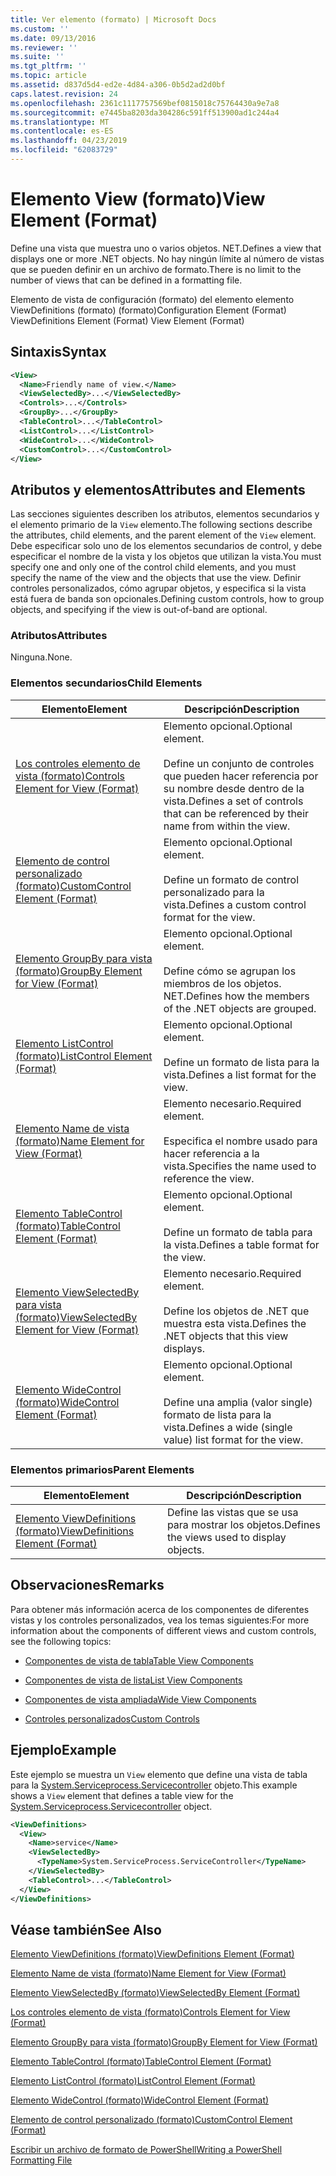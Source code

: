 ```yaml
---
title: Ver elemento (formato) | Microsoft Docs
ms.custom: ''
ms.date: 09/13/2016
ms.reviewer: ''
ms.suite: ''
ms.tgt_pltfrm: ''
ms.topic: article
ms.assetid: d837d5d4-ed2e-4d84-a306-0b5d2ad2d0bf
caps.latest.revision: 24
ms.openlocfilehash: 2361c1117757569bef0815018c75764430a9e7a8
ms.sourcegitcommit: e7445ba8203da304286c591ff513900ad1c244a4
ms.translationtype: MT
ms.contentlocale: es-ES
ms.lasthandoff: 04/23/2019
ms.locfileid: "62083729"
---
```

# <a name="view-element-format"></a><span data-ttu-id="4680e-102">Elemento View (formato)</span><span class="sxs-lookup"><span data-stu-id="4680e-102">View Element (Format)</span></span>

<span data-ttu-id="4680e-103">Define una vista que muestra uno o varios objetos. NET.</span><span class="sxs-lookup"><span data-stu-id="4680e-103">Defines a view that displays one or more .NET objects.</span></span> <span data-ttu-id="4680e-104">No hay ningún límite al número de vistas que se pueden definir en un archivo de formato.</span><span class="sxs-lookup"><span data-stu-id="4680e-104">There is no limit to the number of views that can be defined in a formatting file.</span></span>

<span data-ttu-id="4680e-105">Elemento de vista de configuración (formato) del elemento elemento ViewDefinitions (formato) (formato)</span><span class="sxs-lookup"><span data-stu-id="4680e-105">Configuration Element (Format) ViewDefinitions Element (Format) View Element (Format)</span></span>

## <a name="syntax"></a><span data-ttu-id="4680e-106">Sintaxis</span><span class="sxs-lookup"><span data-stu-id="4680e-106">Syntax</span></span>

```xml
<View>
  <Name>Friendly name of view.</Name>
  <ViewSelectedBy>...</ViewSelectedBy>
  <Controls>...</Controls>
  <GroupBy>...</GroupBy>
  <TableControl>...</TableControl>
  <ListControl>...</ListControl>
  <WideControl>...</WideControl>
  <CustomControl>...</CustomControl>
</View>
```

## <a name="attributes-and-elements"></a><span data-ttu-id="4680e-107">Atributos y elementos</span><span class="sxs-lookup"><span data-stu-id="4680e-107">Attributes and Elements</span></span>

<span data-ttu-id="4680e-108">Las secciones siguientes describen los atributos, elementos secundarios y el elemento primario de la `View` elemento.</span><span class="sxs-lookup"><span data-stu-id="4680e-108">The following sections describe the attributes, child elements, and the parent element of the `View` element.</span></span> <span data-ttu-id="4680e-109">Debe especificar solo uno de los elementos secundarios de control, y debe especificar el nombre de la vista y los objetos que utilizan la vista.</span><span class="sxs-lookup"><span data-stu-id="4680e-109">You must specify one and only one of the control child elements, and you must specify the name of the view and the objects that use the view.</span></span> <span data-ttu-id="4680e-110">Definir controles personalizados, cómo agrupar objetos, y especifica si la vista está fuera de banda son opcionales.</span><span class="sxs-lookup"><span data-stu-id="4680e-110">Defining custom controls, how to group objects, and specifying if the view is out-of-band are optional.</span></span>

### <a name="attributes"></a><span data-ttu-id="4680e-111">Atributos</span><span class="sxs-lookup"><span data-stu-id="4680e-111">Attributes</span></span>

<span data-ttu-id="4680e-112">Ninguna.</span><span class="sxs-lookup"><span data-stu-id="4680e-112">None.</span></span>

### <a name="child-elements"></a><span data-ttu-id="4680e-113">Elementos secundarios</span><span class="sxs-lookup"><span data-stu-id="4680e-113">Child Elements</span></span>

|<span data-ttu-id="4680e-114">Elemento</span><span class="sxs-lookup"><span data-stu-id="4680e-114">Element</span></span>|<span data-ttu-id="4680e-115">Descripción</span><span class="sxs-lookup"><span data-stu-id="4680e-115">Description</span></span>|
|-------------|-----------------|
|[<span data-ttu-id="4680e-116">Los controles elemento de vista (formato)</span><span class="sxs-lookup"><span data-stu-id="4680e-116">Controls Element for View (Format)</span></span>](./controls-element-for-view-format.md)|<span data-ttu-id="4680e-117">Elemento opcional.</span><span class="sxs-lookup"><span data-stu-id="4680e-117">Optional element.</span></span><br /><br /> <span data-ttu-id="4680e-118">Define un conjunto de controles que pueden hacer referencia por su nombre desde dentro de la vista.</span><span class="sxs-lookup"><span data-stu-id="4680e-118">Defines a set of controls that can be referenced by their name from within the view.</span></span>|
|[<span data-ttu-id="4680e-119">Elemento de control personalizado (formato)</span><span class="sxs-lookup"><span data-stu-id="4680e-119">CustomControl Element (Format)</span></span>](./customcontrol-element-for-groupby-format.md)|<span data-ttu-id="4680e-120">Elemento opcional.</span><span class="sxs-lookup"><span data-stu-id="4680e-120">Optional element.</span></span><br /><br /> <span data-ttu-id="4680e-121">Define un formato de control personalizado para la vista.</span><span class="sxs-lookup"><span data-stu-id="4680e-121">Defines a custom control format for the view.</span></span>|
|[<span data-ttu-id="4680e-122">Elemento GroupBy para vista (formato)</span><span class="sxs-lookup"><span data-stu-id="4680e-122">GroupBy Element for View (Format)</span></span>](./groupby-element-for-view-format.md)|<span data-ttu-id="4680e-123">Elemento opcional.</span><span class="sxs-lookup"><span data-stu-id="4680e-123">Optional element.</span></span><br /><br /> <span data-ttu-id="4680e-124">Define cómo se agrupan los miembros de los objetos. NET.</span><span class="sxs-lookup"><span data-stu-id="4680e-124">Defines how the members of the .NET objects are grouped.</span></span>|
|[<span data-ttu-id="4680e-125">Elemento ListControl (formato)</span><span class="sxs-lookup"><span data-stu-id="4680e-125">ListControl Element (Format)</span></span>](./listcontrol-element-format.md)|<span data-ttu-id="4680e-126">Elemento opcional.</span><span class="sxs-lookup"><span data-stu-id="4680e-126">Optional element.</span></span><br /><br /> <span data-ttu-id="4680e-127">Define un formato de lista para la vista.</span><span class="sxs-lookup"><span data-stu-id="4680e-127">Defines a list format for the view.</span></span>|
|[<span data-ttu-id="4680e-128">Elemento Name de vista (formato)</span><span class="sxs-lookup"><span data-stu-id="4680e-128">Name Element for View (Format)</span></span>](./name-element-for-view-format.md)|<span data-ttu-id="4680e-129">Elemento necesario.</span><span class="sxs-lookup"><span data-stu-id="4680e-129">Required element.</span></span><br /><br /> <span data-ttu-id="4680e-130">Especifica el nombre usado para hacer referencia a la vista.</span><span class="sxs-lookup"><span data-stu-id="4680e-130">Specifies the name used to reference the view.</span></span>|
|[<span data-ttu-id="4680e-131">Elemento TableControl (formato)</span><span class="sxs-lookup"><span data-stu-id="4680e-131">TableControl Element (Format)</span></span>](./tablecontrol-element-format.md)|<span data-ttu-id="4680e-132">Elemento opcional.</span><span class="sxs-lookup"><span data-stu-id="4680e-132">Optional element.</span></span><br /><br /> <span data-ttu-id="4680e-133">Define un formato de tabla para la vista.</span><span class="sxs-lookup"><span data-stu-id="4680e-133">Defines a table format for the view.</span></span>|
|[<span data-ttu-id="4680e-134">Elemento ViewSelectedBy para vista (formato)</span><span class="sxs-lookup"><span data-stu-id="4680e-134">ViewSelectedBy Element for View (Format)</span></span>](./viewselectedby-element-format.md)|<span data-ttu-id="4680e-135">Elemento necesario.</span><span class="sxs-lookup"><span data-stu-id="4680e-135">Required element.</span></span><br /><br /> <span data-ttu-id="4680e-136">Define los objetos de .NET que muestra esta vista.</span><span class="sxs-lookup"><span data-stu-id="4680e-136">Defines the .NET objects that this view displays.</span></span>|
|[<span data-ttu-id="4680e-137">Elemento WideControl (formato)</span><span class="sxs-lookup"><span data-stu-id="4680e-137">WideControl Element (Format)</span></span>](./widecontrol-element-format.md)|<span data-ttu-id="4680e-138">Elemento opcional.</span><span class="sxs-lookup"><span data-stu-id="4680e-138">Optional element.</span></span><br /><br /> <span data-ttu-id="4680e-139">Define una amplia (valor single) formato de lista para la vista.</span><span class="sxs-lookup"><span data-stu-id="4680e-139">Defines a wide (single value) list format for the view.</span></span>|

### <a name="parent-elements"></a><span data-ttu-id="4680e-140">Elementos primarios</span><span class="sxs-lookup"><span data-stu-id="4680e-140">Parent Elements</span></span>

|<span data-ttu-id="4680e-141">Elemento</span><span class="sxs-lookup"><span data-stu-id="4680e-141">Element</span></span>|<span data-ttu-id="4680e-142">Descripción</span><span class="sxs-lookup"><span data-stu-id="4680e-142">Description</span></span>|
|-------------|-----------------|
|[<span data-ttu-id="4680e-143">Elemento ViewDefinitions (formato)</span><span class="sxs-lookup"><span data-stu-id="4680e-143">ViewDefinitions Element (Format)</span></span>](./viewdefinitions-element-format.md)|<span data-ttu-id="4680e-144">Define las vistas que se usa para mostrar los objetos.</span><span class="sxs-lookup"><span data-stu-id="4680e-144">Defines the views used to display objects.</span></span>|

## <a name="remarks"></a><span data-ttu-id="4680e-145">Observaciones</span><span class="sxs-lookup"><span data-stu-id="4680e-145">Remarks</span></span>

<span data-ttu-id="4680e-146">Para obtener más información acerca de los componentes de diferentes vistas y los controles personalizados, vea los temas siguientes:</span><span class="sxs-lookup"><span data-stu-id="4680e-146">For more information about the components of different views and custom controls, see the following topics:</span></span>

- [<span data-ttu-id="4680e-147">Componentes de vista de tabla</span><span class="sxs-lookup"><span data-stu-id="4680e-147">Table View Components</span></span>](./creating-a-table-view.md)

- [<span data-ttu-id="4680e-148">Componentes de vista de lista</span><span class="sxs-lookup"><span data-stu-id="4680e-148">List View Components</span></span>](./creating-a-list-view.md)

- [<span data-ttu-id="4680e-149">Componentes de vista ampliada</span><span class="sxs-lookup"><span data-stu-id="4680e-149">Wide View Components</span></span>](./creating-a-wide-view.md)

- [<span data-ttu-id="4680e-150">Controles personalizados</span><span class="sxs-lookup"><span data-stu-id="4680e-150">Custom Controls</span></span>](./creating-custom-controls.md)

## <a name="example"></a><span data-ttu-id="4680e-151">Ejemplo</span><span class="sxs-lookup"><span data-stu-id="4680e-151">Example</span></span>

<span data-ttu-id="4680e-152">Este ejemplo se muestra un `View` elemento que define una vista de tabla para la [System.Serviceprocess.Servicecontroller](/dotnet/api/System.ServiceProcess.ServiceController) objeto.</span><span class="sxs-lookup"><span data-stu-id="4680e-152">This example shows a `View` element that defines a table view for the [System.Serviceprocess.Servicecontroller](/dotnet/api/System.ServiceProcess.ServiceController) object.</span></span>

```xml
<ViewDefinitions>
  <View>
    <Name>service</Name>
    <ViewSelectedBy>
      <TypeName>System.ServiceProcess.ServiceController</TypeName>
    </ViewSelectedBy>
    <TableControl>...</TableControl>
  </View>
</ViewDefinitions>

```

## <a name="see-also"></a><span data-ttu-id="4680e-153">Véase también</span><span class="sxs-lookup"><span data-stu-id="4680e-153">See Also</span></span>

[<span data-ttu-id="4680e-154">Elemento ViewDefinitions (formato)</span><span class="sxs-lookup"><span data-stu-id="4680e-154">ViewDefinitions Element (Format)</span></span>](./viewdefinitions-element-format.md)

[<span data-ttu-id="4680e-155">Elemento Name de vista (formato)</span><span class="sxs-lookup"><span data-stu-id="4680e-155">Name Element for View (Format)</span></span>](./name-element-for-view-format.md)

[<span data-ttu-id="4680e-156">Elemento ViewSelectedBy (formato)</span><span class="sxs-lookup"><span data-stu-id="4680e-156">ViewSelectedBy Element (Format)</span></span>](./viewselectedby-element-format.md)

[<span data-ttu-id="4680e-157">Los controles elemento de vista (formato)</span><span class="sxs-lookup"><span data-stu-id="4680e-157">Controls Element for View (Format)</span></span>](./controls-element-for-view-format.md)

[<span data-ttu-id="4680e-158">Elemento GroupBy para vista (formato)</span><span class="sxs-lookup"><span data-stu-id="4680e-158">GroupBy Element for View (Format)</span></span>](./groupby-element-for-view-format.md)

[<span data-ttu-id="4680e-159">Elemento TableControl (formato)</span><span class="sxs-lookup"><span data-stu-id="4680e-159">TableControl Element (Format)</span></span>](./tablecontrol-element-format.md)

[<span data-ttu-id="4680e-160">Elemento ListControl (formato)</span><span class="sxs-lookup"><span data-stu-id="4680e-160">ListControl Element (Format)</span></span>](./listcontrol-element-format.md)

[<span data-ttu-id="4680e-161">Elemento WideControl (formato)</span><span class="sxs-lookup"><span data-stu-id="4680e-161">WideControl Element (Format)</span></span>](./widecontrol-element-format.md)

[<span data-ttu-id="4680e-162">Elemento de control personalizado (formato)</span><span class="sxs-lookup"><span data-stu-id="4680e-162">CustomControl Element (Format)</span></span>](./customcontrol-element-for-groupby-format.md)

[<span data-ttu-id="4680e-163">Escribir un archivo de formato de PowerShell</span><span class="sxs-lookup"><span data-stu-id="4680e-163">Writing a PowerShell Formatting File</span></span>](./writing-a-powershell-formatting-file.md)
